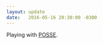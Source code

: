 ```yaml
---
layout: update
date:   2016-05-16 20:30:00 -0300
---
```


Playing with [POSSE](https://indiewebcamp.com/POSSE).